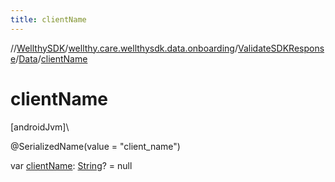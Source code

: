 ```yaml
---
title: clientName
---
```

//[WellthySDK](../../../../index.html)/[wellthy.care.wellthysdk.data.onboarding](../../index.html)/[ValidateSDKResponse](../index.html)/[Data](index.html)/[clientName](client-name.html)



# clientName



[androidJvm]\




@SerializedName(value = "client_name")



var [clientName](client-name.html): [String](https://kotlinlang.org/api/latest/jvm/stdlib/kotlin/-string/index.html)? = null




